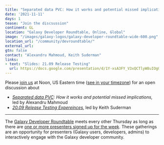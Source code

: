 ```yaml
---
title: "Separated data PVC: How it works and potential missed implications; and 20.09 Release Testing"
date: '2021-11-11'
days: 1
tease: "Join the discsussion"
continent: GL
location: "Galaxy Developer Roundtable, Online, Global"
image: "/images/galaxy-logos/galaxy-developer-roundtable-wide-600.png"
location_url: "/community/devroundtable/"
external_url:
gtn: false
contact: "Alexandru Mahmoud, Keith Suderman"
links:
- text: "Slides: 21.09 Release Testing"
  url: https://docs.google.com/presentation/d/1Y-xsA3FY_V3xQCTlyW8uIOg08rUPnC7C8njRI3Z8zkA/edit#slide=id.gc2a6ff74d4_0_0
---
```


Please <a href="https://psu.zoom.us/j/92752763386">join us</a> at Noon, US Eastern time (<a href="https://www.timeanddate.com/worldclock/fixedtime.html?msg=Galaxy+Developer+Roundtable&iso=20211111T12&p1=179&ah=1">see in your timezone</a>) for an open discussion about 
* *[Separated data PVC](https://github.com/galaxyproject/galaxy/pull/12345): How it works and potential missed implications,* led by Alexandru Mahmoud
* *[20.09 Release Testing Expereinces](https://docs.google.com/presentation/d/1Y-xsA3FY_V3xQCTlyW8uIOg08rUPnC7C8njRI3Z8zkA/edit#slide=id.gc2a6ff74d4_0_0)*, led by Keith Suderman

---

The [Galaxy Developer Roundtable](/community/devroundtable/) meets every other Thursday as long as there are [one or more presenters signed up for the week](https://bit.ly/gxdevroundtablepresent).  These gatherings are an opportunity for presenters (Galaxy users, developers, admins) to interactively engage with the Galaxy developer community.
